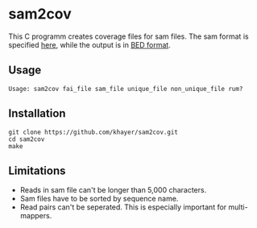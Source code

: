 # sam2cov

This C programm creates coverage files for sam files. The sam format is specified [here](http://samtools.sourceforge.net/SAMv1.pdf), while the output is in [BED format](http://genome.ucsc.edu/FAQ/FAQformat.html#format1).

## Usage

    Usage: sam2cov fai_file sam_file unique_file non_unique_file rum?

## Installation

    git clone https://github.com/khayer/sam2cov.git
    cd sam2cov
    make

## Limitations

* Reads in sam file can't be longer than 5,000 characters.
* Sam files have to be sorted by sequence name.
* Read pairs can't be seperated. This is especially important for multi-mappers.
